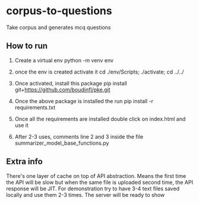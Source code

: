 # corpus-to-questions
Take corpus and generates mcq questions

## How to run

1. Create a virtual env
  python -m venv env
  
2. once the env is created activate it
  cd ./env/Scripts; ./activate; cd ../../

3. Once activated, install this package
  pip install git+https://github.com/boudinfl/pke.git

4. Once the above package is installed the run
  pip install -r requirements.txt
 
5. Once all the requirements are installed
  double click on index.html and use it

6. After 2-3 uses, comments line 2 and 3 inside the file summarizer_model_base_functions.py


## Extra info

There's one layer of cache on top of API abstraction. Means the first time the API will be slow but when the same file is uploaded second time, the API response will be JIT.
For demonstration try to have 3-4 text files saved locally and use them 2-3 times. The server will be ready to show
